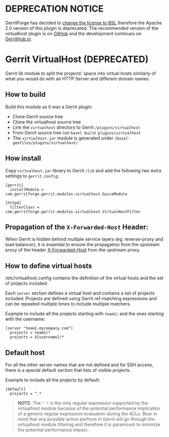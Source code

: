 # DEPRECATION NOTICE

GerritForge has decided to [change the license to BSL](https://gitenterprise.me/2025/09/30/re-licensing-gerritforge-plugins-welcome-to-gerrit-enterprise/)
therefore the Apache 2.0 version of this plugin is deprecated.
The recommended version of the virtualhost plugin is on [GitHub](https://github.com/GerritForge/virtualhost)
and the development continues on [GerritHub.io](https://review.gerrithub.io/admin/repos/GerritForge/virtualhost,general).

# Gerrit VirtualHost (DEPRECATED)

Gerrit lib module to split the projects' space into virtual hosts
similarly of what you would do with an HTTP Server and different
domain names.

## How to build

Build this module as it was a Gerrit plugin:

- Clone Gerrit source tree
- Clone the virtualhost source tree
- Link the ```virtualhost``` directory to Gerrit ```/plugins/virtualhost```
- From Gerrit source tree run ```bazel build plugins/virtualhost```
- The ```virtualhost.jar``` module is generated under ```/bazel-genfiles/plugins/virtualhost/```

## How install

Copy ```virtualhost.jar``` library to Gerrit ```/lib``` and add the following
two extra settings to ```gerrit.config```:

```
[gerrit]
  installModule = com.gerritforge.gerrit.modules.virtualhost.GuiceModule

[httpd]
  filterClass = com.gerritforge.gerrit.modules.virtualhost.VirtualHostFilter
```

## Propagation of the `X-Forwarded-Host` Header:

When Gerrit is hidden behind multiple service layers (eg. reverse-proxy and
load balancer), it is essential to ensure the propagation from the upstream
proxy of the header [X-Forwarded-Host](https://www.rfc-editor.org/rfc/rfc7239.html)
from the upstream proxy.

## How to define virtual hosts

/etc/virtualhost.config contains the definition of the virtual
hosts and the set of projects included.

Each ```server``` section defines a virtual host and contains a set of projects
included. Projects are defined using Gerrit ref-matching expressions and can
be repeated multiple times to include multiple matchers.

Example to include all the projects starting with ```team1/``` and the ones
starting with the username:

```
[server "team1.mycompany.com"]
  projects = team1/*
  projects = ${username}/*
```

## Default host

For all the other server names that are not defined and for SSH access, there
is a special default section that lists of visible projects.

Example to include all the projects by default:

```
[default]
  projects = ^.*
```

> **NOTE**: The `^.*` is the only regular expression supported by the virtualhost
> module because of the potential performance implication of a generic regular expression
> evaluation during the ACLs. Bear in mind that any possible action perform in Gerrit will
> go through the virtualhost module filtering and therefore it is paramount to minimize the
> potential performance impact.
